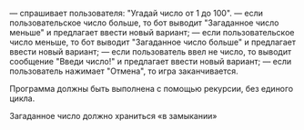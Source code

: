 — спрашивает пользователя: "Угадай число от 1 до 100".
— если пользовательское число больше, то бот выводит "Загаданное число меньше" и предлагает ввести новый вариант;
— если пользовательское число меньше, то бот выводит "Загаданное число больше" и предлагает ввести новый вариант;
— если пользователь ввел не число, то выводит сообщение "Введи число!" и предлагает ввести новый вариант;
— если пользователь нажимает "Отмена", то игра заканчивается.


Программа должны быть выполнена с помощью рекурсии, без единого цикла.

Загаданное число должно храниться «в замыкании»

